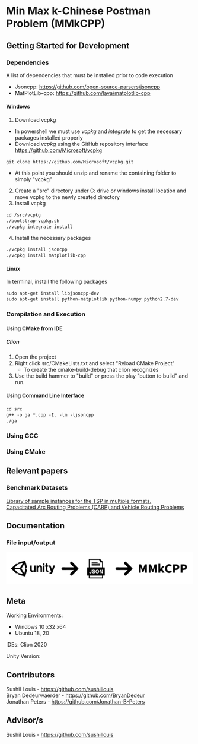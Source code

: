 # Min Max k-Chinese Postman Problem (MMkCPP)

## Getting Started for Development

### Dependencies

A list of dependencies that must be installed prior to code execution
- Jsoncpp: https://github.com/open-source-parsers/jsoncpp
- MatPlotLib-cpp: https://github.com/lava/matplotlib-cpp

#### Windows

1. Download vcpkg
- In powershell we must use *vcpkg* and *integrate* to get the necessary packages installed properly
- Download *vcpkg* using the GitHub repository interface https://github.com/Microsoft/vcpkg
```
git clone https://github.com/Microsoft/vcpkg.git
```
- At this point you should unzip and rename the containing folder to simply "vcpkg"

2. Create a "src" directory under C: drive or windows install location and move vcpkg to the newly created directory
3. Install vcpkg
```
cd /src/vcpkg
./bootstrap-vcpkg.sh
./vcpkg integrate install
```
4. Install the necessary packages
```
./vcpkg install jsoncpp
./vcpkg install matplotlib-cpp
```
#### Linux

In terminal, install the following packages
```
sudo apt-get install libjsoncpp-dev
sudo apt-get install python-matplotlib python-numpy python2.7-dev
```

### Compilation and Execution

#### Using CMake from IDE

##### Clion

1. Open the project
2. Right click src/CMakeLists.txt and select "Reload CMake Project"
   - To create the cmake-build-debug that clion recognizes
3. Use the build hammer to "build" or press the play "button to build" and run.

#### Using Command Line Interface

```
cd src
g++ -o ga *.cpp -I. -lm -ljsoncpp
./ga
``` 

### Using GCC



### Using CMake



## Relevant papers


### Benchmark Datasets
[Library of sample instances for the TSP in multiple formats.](http://comopt.ifi.uni-heidelberg.de/software/TSPLIB95/tsp/)  
[Capacitated Arc Routing Problems (CARP) and Vehicle Routing Problems](https://logistik.bwl.uni-mainz.de/forschung/benchmarks/)

## Documentation

### File input/output

![File IO](/img/file-io.png)

## Meta
Working Environments: 
  - Windows 10 x32 x64
  - Ubuntu 18, 20
 
IDEs: Clion 2020

Unity Version: 

## Contributors
Sushil Louis - https://github.com/sushillouis  
Bryan Dedeurwaerder - https://github.com/BryanDedeur  
Jonathan Peters - https://github.com/Jonathan-B-Peters  

## Advisor/s

Sushil Louis - https://github.com/sushillouis
